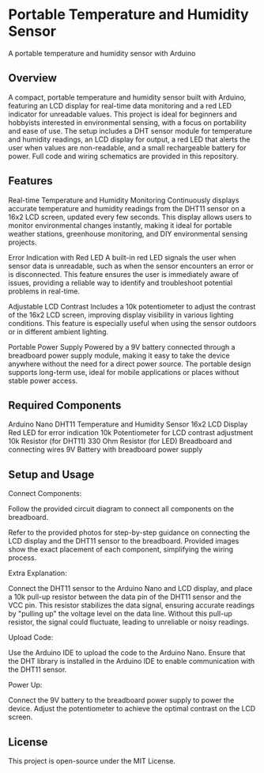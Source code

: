 # Portable Temperature and Humidity Sensor
A portable temperature and humidity sensor with Arduino

## Overview

A compact, portable temperature and humidity sensor built with Arduino, featuring an LCD display for real-time data monitoring and a red LED indicator for unreadable values. This project is ideal for beginners and hobbyists interested in environmental sensing, with a focus on portability and ease of use. The setup includes a DHT sensor module for temperature and humidity readings, an LCD display for output, a red LED that alerts the user when values are non-readable, and a small rechargeable battery for power. Full code and wiring schematics are provided in this repository.


## Features

Real-time Temperature and Humidity Monitoring
Continuously displays accurate temperature and humidity readings from the DHT11 sensor on a 16x2 LCD screen, updated every few seconds. This display allows users to monitor environmental changes instantly, making it ideal for portable weather stations, greenhouse monitoring, and DIY environmental sensing projects.

Error Indication with Red LED
A built-in red LED signals the user when sensor data is unreadable, such as when the sensor encounters an error or is disconnected. This feature ensures the user is immediately aware of issues, providing a reliable way to identify and troubleshoot potential problems in real-time.

Adjustable LCD Contrast
Includes a 10k potentiometer to adjust the contrast of the 16x2 LCD screen, improving display visibility in various lighting conditions. This feature is especially useful when using the sensor outdoors or in different ambient lighting.

Portable Power Supply
Powered by a 9V battery connected through a breadboard power supply module, making it easy to take the device anywhere without the need for a direct power source. The portable design supports long-term use, ideal for mobile applications or places without stable power access.


## Required Components

Arduino Nano
DHT11 Temperature and Humidity Sensor
16x2 LCD Display
Red LED for error indication
10k Potentiometer for LCD contrast adjustment
10k Resistor (for DHT11)
330 Ohm Resistor (for LED)
Breadboard and connecting wires
9V Battery with breadboard power supply


## Setup and Usage

Connect Components:

Follow the provided circuit diagram to connect all components on the breadboard.

Refer to the provided photos for step-by-step guidance on connecting the LCD display and the DHT11 sensor to the breadboard. Provided images show the exact placement of each component, simplifying the wiring process.

Extra Explanation:

Connect the DHT11 sensor to the Arduino Nano and LCD display, and place a 10k pull-up resistor between the data pin of the DHT11 sensor and the VCC pin. This resistor stabilizes the data signal, ensuring accurate readings by "pulling up" the voltage level on the data line. Without this pull-up resistor, the signal could fluctuate, leading to unreliable or noisy readings.

Upload Code:

Use the Arduino IDE to upload the code to the Arduino Nano.
Ensure that the DHT library is installed in the Arduino IDE to enable communication with the DHT11 sensor.

Power Up:

Connect the 9V battery to the breadboard power supply to power the device.
Adjust the potentiometer to achieve the optimal contrast on the LCD screen.


## License
This project is open-source under the MIT License.




